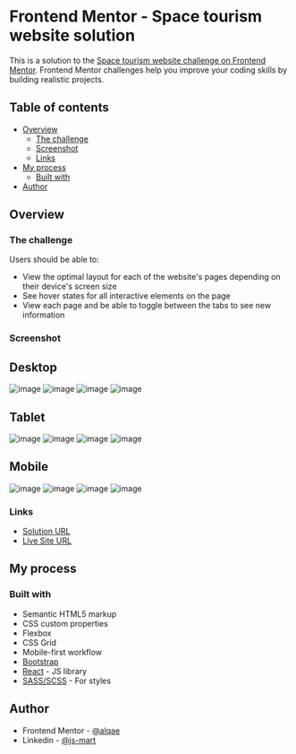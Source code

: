 # Frontend Mentor - Space tourism website solution

This is a solution to the [Space tourism website challenge on Frontend Mentor](https://www.frontendmentor.io/challenges/space-tourism-multipage-website-gRWj1URZ3). Frontend Mentor challenges help you improve your coding skills by building realistic projects. 

## Table of contents

- [Overview](#overview)
  - [The challenge](#the-challenge)
  - [Screenshot](#screenshot)
  - [Links](#links)
- [My process](#my-process)
  - [Built with](#built-with)
- [Author](#author)

## Overview

### The challenge

Users should be able to:

- View the optimal layout for each of the website's pages depending on their device's screen size
- See hover states for all interactive elements on the page
- View each page and be able to toggle between the tabs to see new information

### Screenshot

## Desktop

![image](https://user-images.githubusercontent.com/78764117/226816239-70c6afb1-8e93-4f66-a7d3-d64e3350259f.png)
![image](https://user-images.githubusercontent.com/78764117/226816309-c59a4968-af4d-4065-a512-8aa2e43a5672.png)
![image](https://user-images.githubusercontent.com/78764117/226816351-1eb8fccd-f790-4aa4-8c88-ae22f1966e07.png)
![image](https://user-images.githubusercontent.com/78764117/226816408-7c95bd9d-2e2b-437a-827f-9fc4c18c1c9d.png)


## Tablet

![image](https://user-images.githubusercontent.com/78764117/226815156-ab69a1cc-3ebd-4912-a6d4-9c9a0420f9c1.png)
![image](https://user-images.githubusercontent.com/78764117/226815181-f19df704-11a2-4a98-bbdd-bd7e44968c1d.png)
![image](https://user-images.githubusercontent.com/78764117/226814989-62367ce6-658d-441e-8598-07dbd10e52e8.png)
![image](https://user-images.githubusercontent.com/78764117/226815043-6a32c957-990e-491f-8f1e-c4cc93df0cfc.png)

## Mobile

![image](https://user-images.githubusercontent.com/78764117/226815862-c27ef5f3-d873-4796-a0a0-ae5854a68a96.png)
![image](https://user-images.githubusercontent.com/78764117/226815956-0e8fbdae-8722-4f02-a033-f8bcac86b590.png)
![image](https://user-images.githubusercontent.com/78764117/226815907-500fefe2-5894-4196-a68d-5726069dcbba.png)
![image](https://user-images.githubusercontent.com/78764117/226815924-3dded5f9-dbf5-45c1-996c-f1381a8ef43a.png)

### Links

- [Solution URL](https://www.frontendmentor.io/solutions/responsive-webapp-using-react-with-typescript-and-sass-6yKFNVt1To)
- [Live Site URL](https://space-tourism-website-ivory.vercel.app/)

## My process

### Built with

- Semantic HTML5 markup
- CSS custom properties
- Flexbox
- CSS Grid
- Mobile-first workflow
- [Bootstrap](https://getbootstrap.com/)
- [React](https://reactjs.org/) - JS library
- [SASS/SCSS](https://sass-lang.com/) - For styles

## Author

- Frontend Mentor - [@alqae](https://www.frontendmentor.io/profile/alqae)
- Linkedin - [@js-mart](https://www.linkedin.com/in/js-mart/)

